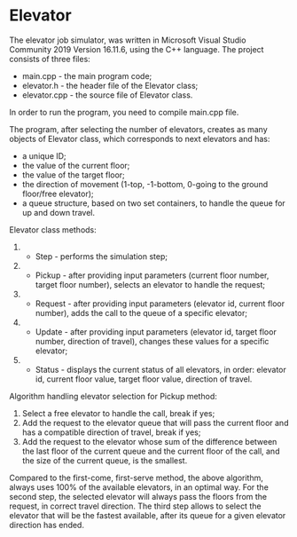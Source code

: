 # Elevator
The elevator job simulator, was written in Microsoft Visual Studio Community 2019 Version 16.11.6, using the C++ language. 
The project consists of three files:
- main.cpp - the main program code;
- elevator.h - the header file of the Elevator class;
- elevator.cpp - the source file of Elevator class.

In order to run the program, you need to compile main.cpp file.

The program, after selecting the number of elevators, creates as many objects of Elevator class, which corresponds to next elevators and has:
- a unique ID;
- the value of the current floor;
- the value of the target floor;
- the direction of movement (1-top, -1-bottom, 0-going to the ground floor/free elevator);
- a queue structure, based on two set containers, to handle the queue for up and down travel.

Elevator class methods:
1. - Step - performs the simulation step;
2. - Pickup - after providing input parameters (current floor number, target  floor number), selects an elevator to handle the request;
3. - Request - after providing input parameters (elevator id, current floor number), adds the call to the queue of a specific elevator;
4. - Update - after providing input parameters (elevator id, target floor number, direction of travel), changes these values for a specific elevator;
5. - Status - displays the current status of all elevators, in order: elevator id, current floor value, target floor value, direction of travel.

Algorithm handling elevator selection for Pickup method:
1. Select a free elevator to handle the call, break if yes;
2. Add the request to the elevator queue that will pass the current floor and has a compatible direction of travel, break if yes;
3. Add the request to the elevator whose sum of the difference between the last floor of the current queue and the current floor of the call, and the size of the current queue, is the smallest.

Compared to the first-come, first-serve method, the above algorithm, always uses 100% of the available elevators, in an optimal way. For the second step, the selected elevator will always pass the floors from the request, in  correct travel direction. The third step allows to select the elevator that will be the fastest available, after its queue for a given elevator direction has ended.
